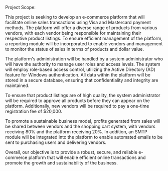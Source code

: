 Project Scope:

This project is seeking to develop an e-commerce platform that will facilitate online sales transactions using Visa and Mastercard payment methods. The platform will offer a diverse range of products from various vendors, with each vendor being responsible for maintaining their respective product listings. To ensure efficient management of the platform, a reporting module will be incorporated to enable vendors and management to monitor the status of sales in terms of products and dollar value.

The platform's administration will be handled by a system administrator who will have the authority to manage user roles and access levels. The system will employ role-based access control, utilizing the Active Directory (AD) feature for Windows authentication. All data within the platform will be stored in a secure database, ensuring that confidentiality and integrity are maintained.

To ensure that product listings are of high quality, the system administrator will be required to approve all products before they can appear on the platform. Additionally, new vendors will be required to pay a one-time registration fee of $20,000.

To promote a sustainable business model, profits generated from sales will be shared between vendors and the shopping cart system, with vendors receiving 80% and the platform receiving 20%. In addition, an SMTP module will be integrated into the platform to enable automated emails to be sent to purchasing users and delivering vendors.

Overall, our objective is to provide a robust, secure, and reliable e-commerce platform that will enable efficient online transactions and promote the growth and sustainability of the business.






